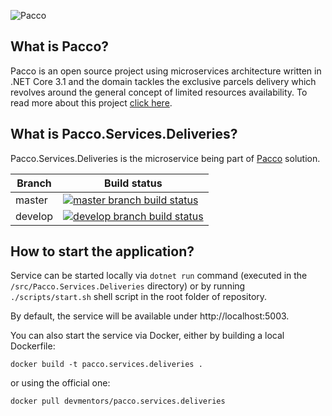 ![Pacco](https://raw.githubusercontent.com/devmentors/Pacco/master/assets/pacco_logo.png)

**What is Pacco?**
----------------

Pacco is an open source project using microservices architecture written in .NET Core 3.1 and the domain tackles the exclusive parcels delivery which revolves around the general concept of limited resources availability. To read more about this project [click here](https://github.com/devmentors/Pacco).

**What is Pacco.Services.Deliveries?**
----------------

Pacco.Services.Deliveries is the microservice being part of [Pacco](https://github.com/devmentors/Pacco) solution.

|Branch             |Build status                                                  
|-------------------|-----------------------------------------------------
|master             |[![master branch build status](https://api.travis-ci.org/devmentors/Pacco.Services.Deliveries.svg?branch=master)](https://travis-ci.org/devmentors/Pacco.Services.Deliveries)
|develop            |[![develop branch build status](https://api.travis-ci.org/devmentors/Pacco.Services.Deliveries.svg?branch=develop)](https://travis-ci.org/devmentors/Pacco.Services.Deliveries/branches)

**How to start the application?**
----------------

Service can be started locally via `dotnet run` command (executed in the `/src/Pacco.Services.Deliveries` directory) or by running `./scripts/start.sh` shell script in the root folder of repository.

By default, the service will be available under http://localhost:5003.

You can also start the service via Docker, either by building a local Dockerfile: 

`docker build -t pacco.services.deliveries .` 

or using the official one: 

`docker pull devmentors/pacco.services.deliveries`